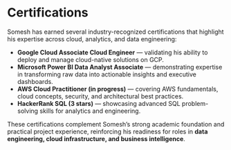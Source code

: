 # Certifications

Somesh has earned several industry-recognized certifications that highlight his expertise across cloud, analytics, and data engineering:

- **Google Cloud Associate Cloud Engineer** — validating his ability to deploy and manage cloud-native solutions on GCP.  
- **Microsoft Power BI Data Analyst Associate** — demonstrating expertise in transforming raw data into actionable insights and executive dashboards.  
- **AWS Cloud Practitioner (in progress)** — covering AWS fundamentals, cloud concepts, security, and architectural best practices.  
- **HackerRank SQL (3 stars)** — showcasing advanced SQL problem-solving skills for analytics and engineering.  

These certifications complement Somesh’s strong academic foundation and practical project experience, reinforcing his readiness for roles in **data engineering, cloud infrastructure, and business intelligence**.